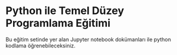 # Python ile Temel Düzey Programlama Eğitimi
Bu eğitim setinde yer alan Jupyter notebook dokümanları ile python kodlama öğrenebileceksiniz.